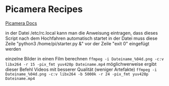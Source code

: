 # Picamera Recipes

[Picamera Docs](https://picamera.readthedocs.io/)


in der Datei  /etc/rc.local kann man die Anweisung eintragen, dass dieses Script nach dem Hochfahren automatisch startet
in der Datei muss diese Zeile "python3 /home/pi/starter.py &" vor der Zeile "exit 0" eingefügt werden

einzelne Bilder in einen Film berechnen
`ffmpeg -i Dateiname_%04d.png -c:v libx264 -r 15 -pix_fmt yuv420p Dateiname.mp4`
möglichwerweise ergibt dieser Befehl Videos mit besserer Qualität (weniger Artefakte)
`ffmpeg -i Dateiname_%04d.png -c:v libx264 -b 5000k -r 24 -pix_fmt yuv420p Dateiname.mp4`